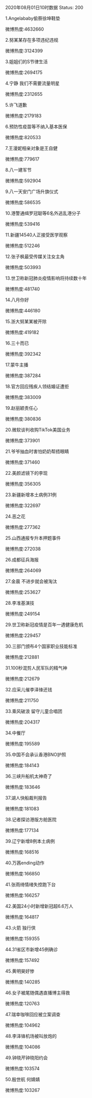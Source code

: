 2020年08月01日10时数据
Status: 200

1.Angelababy偷蔡徐坤鞋垫

微博热度:4632660

2.努某某存在多项违纪违规

微博热度:3124399

3.姐姐们的S节律生活

微博热度:2694175

4.宁静 我们不需要流量明星

微博热度:2312655

5.许飞道歉

微博热度:2179183

6.预防性疫苗等不纳入基本医保

微博热度:820533

7.王漫妮相亲对象是王自健

微博热度:779617

8.八一建军节

微博热度:592904

9.八一天安门广场升旗仪式

微博热度:586535

10.港警通缉罗冠聪等6名外逃乱港分子

微博热度:539416

11.新疆14540人正接受医学观察

微博热度:512246

12.张子枫最受传媒关注女主角

微博热度:503993

13.世卫称新冠肺炎疫情影响将持续数十年

微博热度:481740

14.八月你好

微博热度:446180

15.浙大努某某被开除

微博热度:419182

16.三十而已

微博热度:392342

17.蒙牛主播

微博热度:387284

18.官方回应残疾人领结婚证遭拒

微博热度:383009

19.赵丽颖责任心

微博热度:380836

20.微软谈判收购TikTok美国业务

微博热度:373901

21.爷爷抽血时害怕奶奶帮捂眼睛

微博热度:371460

22.美颜滤镜下的李现

微博热度:356305

23.新疆新增本土病例31例

微博热度:322697

24.恶之花

微博热度:277362

25.山西通报专升本押题事件

微博热度:272038

26.成都征兵海报

微博热度:264069

27.金晨 不进步就会被淘汰

微博热度:253627

28.李准基演技

微博热度:249154

29.世卫称新冠疫情是百年一遇健康危机

微博热度:229457

30.三部门颁布4个国家职业技能标准

微博热度:212881

31.100秒混剪人民军队的精气神

微博热度:212679

32.应采儿催李泽锋还钱

微博热度:211750

33.乘风破浪 留守儿童合唱团

微博热度:204317

34.中餐厅

微博热度:195589

35.中国不会承认香港BNO护照

微博热度:184143

36.三峡升船机太神奇了

微博热度:183646

37.湖人快船裁判报告

微博热度:181083

38.记者探访港版方舱医院

微博热度:177134

39.辽宁新增8例本土病例

微博热度:168516

40.万茜ending动作

微博热度:166850

41.张雨绮情绪失控跑下台

微博热度:166257

42.美国24小时新增新冠超6.6万人

微博热度:164817

43.火箭 独行侠

微博热度:159355

44.31省区市新增45例确诊

微博热度:157492

45.黄明昊好惨

微博热度:140285

46.女子被尾随偶遇直播博主得救

微博热度:120763

47.瑞幸咖啡回应被立案调查

微博热度:104962

48.李泽锋机场被叫放炮的

微博热度:104086

49.钟晓芹钟晓阳约会

微博热度:103574

50.殷世航 何婧婧

微博热度:103267

